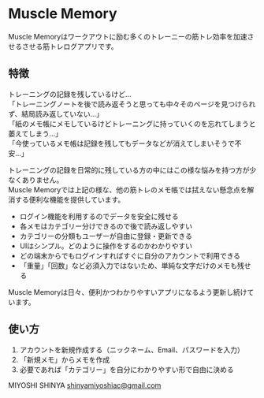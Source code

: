# Muscle Memory

Muscle Memoryはワークアウトに励む多くのトレーニーの筋トレ効率を加速させるさせる筋トレログアプリです。

## 特徴
トレーニングの記録を残しているけど…  
「トレーニングノートを後で読み返そうと思っても中々そのページを見つけられず、結局読み返していない…」  
「紙のメモ帳にメモしているけどトレーニングに持っていくのを忘れてしまうと萎えてしまう…」  
「今使っているメモ帳は記録を残してもデータなどが消えてしまいそうで不安…」  

トレーニングの記録を日常的に残している方の中にはこの様な悩みを持つ方が少なくありません。  
Muscle Memoryでは上記の様な、他の筋トレのメモ帳では拭えない懸念点を解消する便利な機能を提供しています。  

* ログイン機能を利用するのでデータを安全に残せる
* 各メモはカテゴリー分けできるので後で読み返しやすい
* カテゴリーの分類もユーザーが自由に登録・更新できる
* UIはシンプル。どのように操作をするのかわかりやすい
* どの端末からでもログインすればすぐに自分のアカウントで利用できる
* 「重量」「回数」など必須入力ではないため、単純な文字だけのメモも残せる


Muscle Memoryは日々、便利かつわかりやすいアプリになるよう更新し続けています。

## 使い方

1. アカウントを新規作成する（ニックネーム、Email、パスワードを入力）
2. 「新規メモ」からメモを作成
3. 必要であれば「カテゴリー」を自分にわかりやすい形で自由に決める





MIYOSHI SHINYA
shinyamiyoshiac@gmail.com
